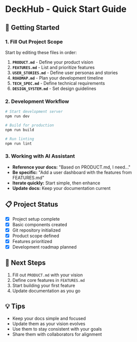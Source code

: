 # DeckHub - Quick Start Guide

## 🚀 **Getting Started**

### 1. Fill Out Project Scope

Start by editing these files in order:

1. **`PRODUCT.md`** - Define your product vision
2. **`FEATURES.md`** - List and prioritize features
3. **`USER_STORIES.md`** - Define user personas and stories
4. **`ROADMAP.md`** - Plan your development timeline
5. **`TECH_SPEC.md`** - Define technical requirements
6. **`DESIGN_SYSTEM.md`** - Set design guidelines

### 2. Development Workflow

```bash
# Start development server
npm run dev

# Build for production
npm run build

# Run linting
npm run lint
```

### 3. Working with AI Assistant

- **Reference your docs:** "Based on PRODUCT.md, I need..."
- **Be specific:** "Add a user dashboard with the features from FEATURES.md"
- **Iterate quickly:** Start simple, then enhance
- **Update docs:** Keep your documentation current

## 📋 **Project Status**

- [x] Project setup complete
- [x] Basic components created
- [x] Git repository initialized
- [x] Product scope defined
- [x] Features prioritized
- [x] Development roadmap planned

## 🎯 **Next Steps**

1. Fill out `PRODUCT.md` with your vision
2. Define core features in `FEATURES.md`
3. Start building your first feature
4. Update documentation as you go

## 💡 **Tips**

- Keep your docs simple and focused
- Update them as your vision evolves
- Use them to stay consistent with your goals
- Share them with collaborators for alignment
